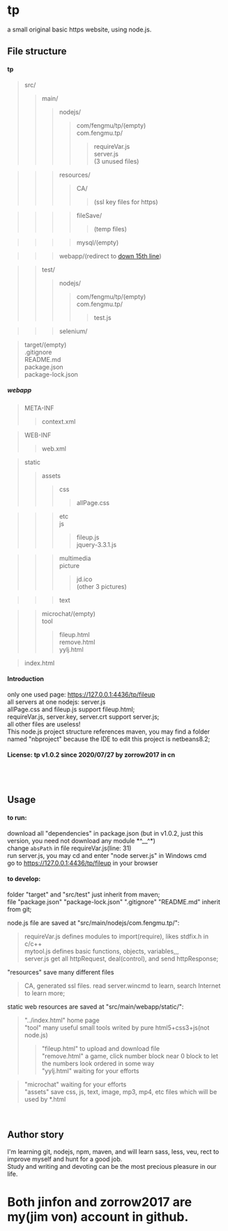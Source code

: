 tp
============
a small original basic https website, using node.js. 
<br>

File structure
------------

#### tp
>src/ <br>
>>main/ <br>
>>>nodejs/ <br>
>>>>com/fengmu/tp/(empty) <br>
>>>>com.fengmu.tp/ <br>
>>>>>requireVar.js <br>
>>>>>server.js <br>
>>>>>(3 unused files) <br>

>>>resources/ <br>
>>>>CA/ <br>
>>>>>(ssl key files for https) <br>

>>>>fileSave/ <br>
>>>>>(temp files) <br>

>>>>mysql/(empty) <br>

>>>webapp/(redirect to [down 15th line](#webapp)) <br>

>>test/ <br>
>>>nodejs/ <br>
>>>>com/fengmu/tp/(empty) <br>
>>>>com.fengmu.tp/ <br>
>>>>>test.js <br>

>>>selenium/ <br>

>target/(empty) <br>
>.gitignore <br>
>README.md <br>
>package.json <br>
>package-lock.json <br>

##### webapp
>META-INF <br>
>>context.xml <br>

>WEB-INF <br>
>>web.xml <br>

>static <br>
>>assets <br>
>>>css <br>
>>>>allPage.css <br>

>>>etc <br>
>>>js <br>
>>>>fileup.js <br>
>>>>jquery-3.3.1.js <br>

>>>multimedia <br>
>>>picture <br>
>>>>jd.ico <br>
>>>>(other 3 pictures) <br>

>>>text <br>

>>microchat/(empty) <br>
>>tool <br>
>>>fileup.html <br>
>>>remove.html <br>
>>>yylj.html <br>

>index.html

#### Introduction
only one used page: https://127.0.0.1:4436/tp/fileup <br>
all servers at one nodejs: server.js  <br>
allPage.css and fileup.js support fileup.html;  <br>
requireVar.js, server.key, server.crt support server.js; <br>
all other files are useless!  <br>
This node.js project structure references maven, you may find a folder named "nbproject" because the IDE to edit this project is netbeans8.2;  <br>

#### License:  tp  v1.0.2  since 2020/07/27  by zorrow2017  in cn
<br><br>


Usage
------------

#### to run: 
download all "dependencies" in package.json (but in v1.0.2, just this version, you need not download any module \*^__^\*) <br>
change `absPath` in file requireVar.js(line: 31) <br>
run server.js, you may cd and enter "node server.js" in Windows cmd<br>
go to https://127.0.0.1:4436/tp/fileup in your browser <br>

#### to develop: 
folder "target" and "src/test" just inherit from maven; <br>
file "package.json" "package-lock.json" ".gitignore" "README.md" inherit from git; <br>

node.js file are saved at "src/main/nodejs/com.fengmu.tp/": <br>
>requireVar.js defines modules to import(require), likes stdfix.h in c/c++ <br>
>mytool.js defines basic functions, objects, variables,,, <br>
>server.js get all httpRequest, deal(control), and send httpResponse; <br>

"resources" save many different files <br>
>CA, generated ssl files. read server.wincmd to learn, search Internet to learn more; <br>

static web resources are saved at "src/main/webapp/static/": <br>
>"../index.html" home page <br>
>"tool" many useful small tools writed by pure html5+css3+js(not node.js) <br>
>>"fileup.html" to upload and download file <br>
>>"remove.html" a game, click number block near 0 block to let the numbers look ordered in some way <br>
>>"yylj.html" waiting for your efforts <br>

>"microchat" waiting for your efforts <br>
>"assets" save css, js, text, image, mp3, mp4, etc files which will be used by *.html <br>
<br>


Author story
------------

I'm learning git, nodejs, npm, maven, and will learn sass, less, veu, rect to improve myself and hunt for a good job. <br>
Study and writing and devoting can be the most precious pleasure in our life. <br>
# Both jinfon and zorrow2017 are my(jim von) account in github.  


